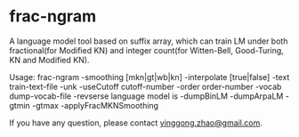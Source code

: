 frac-ngram
================

A language model tool based on suffix array, which can train LM under both fractional(for Modified KN) and integer count(for Witten-Bell, Good-Turing, KN and Modified KN).

Usage:
   frac-ngram 
        -smoothing [mkn|gt|wb|kn] 
        -interpolate [true|false] 
        -text train-text-file 
        -unk -useCutoff cutoff-number 
        -order order-number 
        -vocab dump-vocab-file 
        -revserse language model is 
        -dumpBinLM
        -dumpArpaLM
        -gtmin
        -gtmax
        -applyFracMKNSmoothing 

If you have any question, please contact yinggong.zhao@gmail.com.
